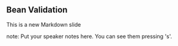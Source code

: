 ##  Bean Validation

This is a new Markdown slide

note:
    Put your speaker notes here.
    You can see them pressing 's'.
